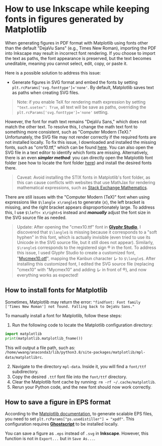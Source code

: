 # How to use Inkscape while keeping fonts in figures generated by Matplotlib

When generating figures in PDF format with Matplotlib using fonts other than the default "DejaVu Sans" (e.g., Times New Roman), importing the PDF into Inkscape may result in incorrect font rendering. If you choose to import the text as paths, the font appearance is preserved, but the text becomes uneditable, meaning you cannot select, edit, copy, or paste it.

Here is a possible solution to address this issue:

* Generate figures in SVG format and embed the fonts by setting `plt.rcParams['svg.fonttype']='none'`. By default, Matplotlib saves text as paths when creating SVG files.

> Note: if you enable TeX for rendering math expression by setting `"text.usetex": True`, all text will be save as paths, overriding the `plt.rcParams['svg.fonttype']='none'` setting.


However, the font for math text remains "DejaVu Sans," which does not match the other text. To resolve this, I change the math text font to something more consistent, such as "Computer Modern (TeX)." Unfortunately, the SVG file may not render correctly if the required fonts are not installed locally. To fix this issue, I downloaded and installed the missing fonts, such as "cmr10.ttf," which can be found [here](https://github.com/ClassroomPresenter/CP3/blob/master/Fonts/cmr10.ttf). You can also open the SVG file in a text editor to identify which fonts are missing.
Alternatively, there is an even ***simpler method***: you can directly open the Matplotlib font folder (see how to locate the font folder [here](#how-to-install-fonts-for-matplotlib)) and install the desired fonts there.
> Caveat: Avoid installing the STIX fonts in Matplotlib's font folder, as this can cause conflicts with websites that use MathJax for rendering mathematical expressions, such as [Stack Exchange Mathematics](https://math.stackexchange.com/questions/2341006/why-is-the-saddlepoint-approximation-called-a-saddlepoint-approximation).


There are still issues with the "Computer Modern (TeX)" font when using expressions like `$\langle x\rangle$` to generate $\langle x\rangle$, the left bracket is missing, and the right bracket appears disproportionately large. To address this, I use `$\left< x\right>$` instead and ***manually*** adjust the font size in the SVG source file as needed.

> Update: After opening the "cmex10.ttf" font in [**Glyphr Studio**](https://www.glyphrstudio.com/online), I discovered that `$\langle$` is missing because it corresponds to a "soft hyphen" in this font, which is actually invisible (even tried to use its Unicode in the SVG source file, but it still does not appear). Similarly, `$\rangle$` corresponds to the registered sign ® in the font. To address this issue, I used Glyphr Studio to create a customized font, "[Mycmex10.otf](/plot_template/Inkscape/Mycmex10-Regular.otf)", mapping the Kanbun character ㆑ to `$\langle$`. After installing this customized font, I edited the SVG source file (replacing "cmex10" with "Mycmex10" and adding ㆑ in front of ®), and now everything works as expected!

## How to install fonts for Matplotlib

Sometimes, Matplotlib may return the error: `"findfont: Font family ['Times New Roman'] not found. Falling back to DejaVu Sans."`

To manually install a font for Matplotlib, follow these steps:

1. Run the following code to locate the Matplotlib configuration directory:
``` python
import matplotlib
print(matplotlib.matplotlib_fname())
```
This will output a file path, such as: `/home/wwang/anaconda3/lib/python3.8/site-packages/matplotlib/mpl-data/matplotlibrc`.

2. Navigate to the directory `mpl-data`. Inside it, you will find a `font/ttf` subdirectory.
3. Copy the desired `.ttf` font file into the `font/ttf` directory.
4. Clear the Matplotlib font cache by running: `rm -rf ~/.cache/matplotlib`.
5. Rerun your Python code, and the new font should now work correctly.

## How to save a figure in EPS format

According to the [Matplotlib documentation](https://matplotlib.org/stable/users/explain/text/usetex.html#postscript-options), to generate scalable EPS files, you need to set `plt.rcParams["ps.usedistiller"] = "xpdf"`.
This configuration requires [**Ghostscript**](https://ghostscript.com/releases/gsdnld.html) to be installed locally.

You can save a figure as `.eps` instead of `.svg` in **Inkscape**. However, this function is not in `Export...` but in `Save As...`.
